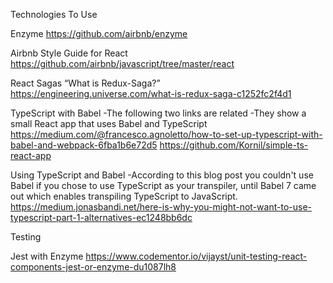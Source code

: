 Technologies To Use

Enzyme
https://github.com/airbnb/enzyme

Airbnb Style Guide for React
https://github.com/airbnb/javascript/tree/master/react


React Sagas
“What is Redux-Saga?” https://engineering.universe.com/what-is-redux-saga-c1252fc2f4d1



TypeScript with Babel
-The following two links are related
-They show a small React app that uses Babel and TypeScript
https://medium.com/@francesco.agnoletto/how-to-set-up-typescript-with-babel-and-webpack-6fba1b6e72d5
https://github.com/Kornil/simple-ts-react-app

Using TypeScript and Babel
-According to this blog post you couldn't use Babel if you chose to use TypeScript as your transpiler,
until Babel 7 came out which enables transpiling TypeScript to JavaScript.
https://medium.jonasbandi.net/here-is-why-you-might-not-want-to-use-typescript-part-1-alternatives-ec1248bb6dc


Testing

Jest with Enzyme
https://www.codementor.io/vijayst/unit-testing-react-components-jest-or-enzyme-du1087lh8